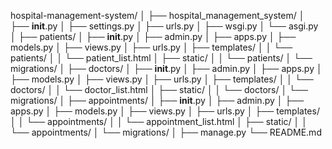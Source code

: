 hospital-management-system/
│
├── hospital_management_system/
│   ├── __init__.py
│   ├── settings.py
│   ├── urls.py
│   ├── wsgi.py
│   └── asgi.py
│
├── patients/
│   ├── __init__.py
│   ├── admin.py
│   ├── apps.py
│   ├── models.py
│   ├── views.py
│   ├── urls.py
│   ├── templates/
│   │   └── patients/
│   │       └── patient_list.html
│   ├── static/
│   │   └── patients/
│   └── migrations/
│
├── doctors/
│   ├── __init__.py
│   ├── admin.py
│   ├── apps.py
│   ├── models.py
│   ├── views.py
│   ├── urls.py
│   ├── templates/
│   │   └── doctors/
│   │       └── doctor_list.html
│   ├── static/
│   │   └── doctors/
│   └── migrations/
│
├── appointments/
│   ├── __init__.py
│   ├── admin.py
│   ├── apps.py
│   ├── models.py
│   ├── views.py
│   ├── urls.py
│   ├── templates/
│   │   └── appointments/
│   │       └── appointment_list.html
│   ├── static/
│   │   └── appointments/
│   └── migrations/
│
├── manage.py
└── README.md

